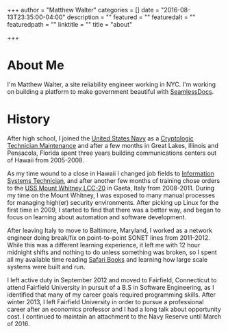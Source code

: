 +++
author = "Matthew Walter"
categories = []
date = "2016-08-13T23:35:00-04:00"
description = ""
featured = ""
featuredalt = ""
featuredpath = ""
linktitle = ""
title = "about"

+++

# About Me

I'm Matthew Walter, a site reliability engineer working in NYC. I'm working on building a platform to make government beautiful with [SeamlessDocs](http://www.seamlessdocs.com).

# History

After high school, I joined the [United States Navy](https://www.navy.com/) as a [Cryptologic Technician Maintenance](https://www.navy.com/careers/information-and-technology/cryptology.html) and after a few months in Great Lakes, Illinois and Pensacola, Florida spent three years building communications centers out of Hawaii from 2005-2008.

As my time wound to a close in Hawaii I changed job fields to [Information Systems Technician](https://en.wikipedia.org/wiki/Information_systems_technician_(United_States_Navy)), and after another few months of training chose orders to the [USS Mount Whitney LCC-20](https://en.wikipedia.org/wiki/USS_Mount_Whitney_(LCC-20)) in Gaeta, Italy from 2008-2011. During my time on the Mount Whitney, I was exposed to many manual processes for managing high(er) security environments. After picking up Linux for the first time in 2009, I started to find that there was a better way, and began to focus on learning about automation and software development.

After leaving Italy to move to Baltimore, Maryland, I worked as a network engineer doing break/fix on point-to-point SONET lines from 2011-2012. While this was a different learning experience, it left me with 12 hour midnight shifts and nothing to do unless something was broken, so I spent all my available time reading [Safari Books](https://www.safaribooksonline.com/) and learning how large scale systems were built and run.

I left active duty in September 2012 and moved to Fairfield, Connecticut to attend Fairfield University in pursuit of a B.S in Software Engineering, as I identified that many of my career goals required programming skills. After winter 2013, I left Fairfield University in order to pursue a professional career after an economics professor and I had a long talk about opportunity cost. I continued to maintain an attachment to the Navy Reserve until March of 2016.

